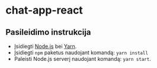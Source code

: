 # chat-app-react

## Pasileidimo instrukcija

- Įsidiegti [Node.js](https://nodejs.org/en/download/) bei [Yarn](https://yarnpkg.com/getting-started/install).
- Įsidiegti `npm` paketus naudojant komandą: `yarn install`
- Paleisti Node.js serverį naudojant komandą: `yarn start`.